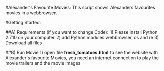 #Alexander's Favourite Movies:
This script shows Alexanders favourites movies in a webbrowser.

#Getting Started:

##A) Requirements (if you want to change Code):
    1) Please install Python 2.7.10 on your computer
    2) add Python modules webbrowser, os and re
    3) Download all files

##B) Run Movie
    1) open file **fresh_tomatoes.html** to see the website with Alexander's favourite Movies, you need an internet connection to play the movie trailers and the movie images



